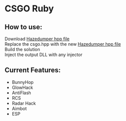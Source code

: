# CSGO Ruby 
## How to use:

Download [Hazedumper hpp file](https://github.com/frk1/hazedumper/blob/master/csgo.hpp)  
Replace the csgo.hpp with the new [Hazedumper hpp file](https://github.com/frk1/hazedumper/blob/master/csgo.hpp)  
Build the solution  
Inject the output DLL with any injector

## Current Features:
- BunnyHop
- GlowHack
- AntiFlash
- RCS
- Radar Hack
- Aimbot
- ESP
